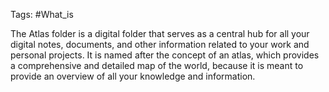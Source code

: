 Tags: #What_is 

The Atlas folder is a digital folder that serves as a central hub for all your digital notes, documents, and other information related to your work and personal projects. It is named after the concept of an atlas, which provides a comprehensive and detailed map of the world, because it is meant to provide an overview of all your knowledge and information.

